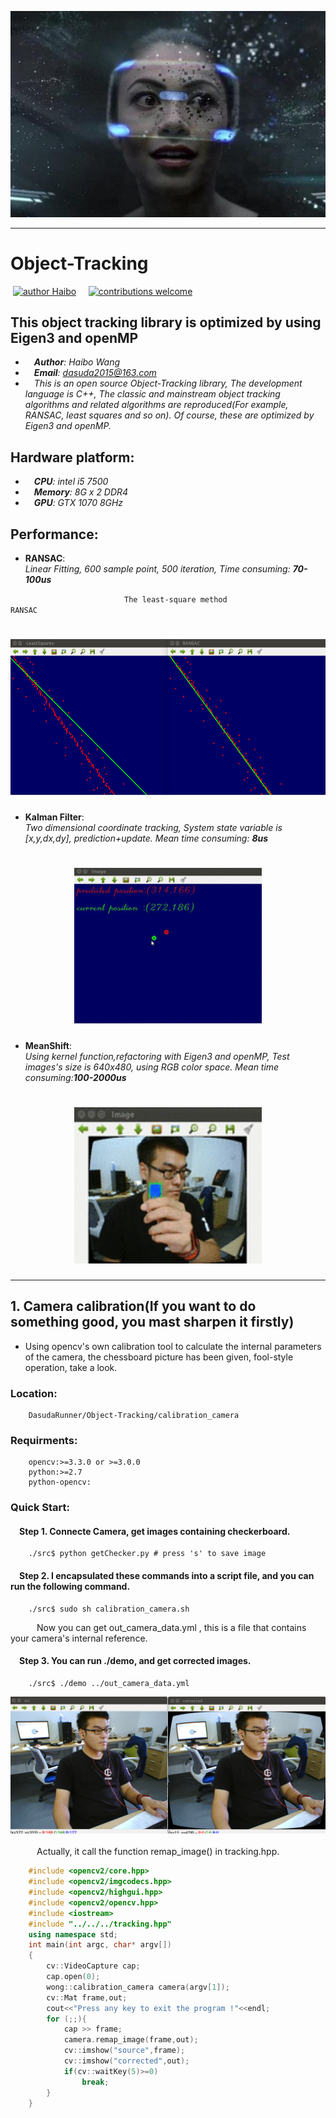 ![image](https://github.com/DasudaRunner/Object-Tracking/blob/master/icon/icon_big.jpg)<br>
___
# Object-Tracking<br>
&nbsp;[![author Haibo](https://img.shields.io/badge/author-Haibo%20Wong-blue.svg?style=flat)](https://github.com/DasudaRunner/Object-Tracking)&nbsp;&nbsp;&nbsp;&nbsp;
[![contributions welcome](https://img.shields.io/badge/contributions-welcome-brightgreen.svg?style=flat)](https://github.com/dwyl/esta/issues)<br>
## This object tracking library is optimized by using Eigen3 and openMP
- &emsp;***Author**: Haibo Wang*<br>
- &emsp;***Email**: dasuda2015@163.com*
- &emsp;*This is an open source Object-Tracking library, The development language is C++, The classic and mainstream object tracking algorithms and related algorithms are reproduced(For example, RANSAC, least squares and so on). Of course, these are optimized by Eigen3 and openMP.*
## Hardware platform:
- &emsp;***CPU**: intel i5 7500*<br>
- &emsp;***Memory**: 8G x 2 DDR4*<br>
- &emsp;***GPU**: GTX 1070 8GHz*
## Performance:
- **RANSAC**:<br>
*Linear Fitting, 600 sample point, 500 iteration, Time consuming: **70-100us***<br>

&emsp;&emsp;&emsp;&emsp;&emsp;&emsp;&emsp;&emsp;&emsp;&emsp;&emsp;&emsp;&emsp;`The least-square method` &emsp;&emsp;&emsp;&emsp;&emsp;&emsp;&emsp;&emsp; `RANSAC`
# <div align=center><img width="593" height="250" src="https://github.com/DasudaRunner/Object-Tracking/blob/master/icon/RANSAC.png"/></div>

- **Kalman Filter**:<br>
*Two dimensional coordinate tracking, System state variable is [x,y,dx,dy], prediction+update. Mean time consuming: **8us***<br>

# <div align=center><img width="300" height="250" src="https://github.com/DasudaRunner/Object-Tracking/blob/master/icon/kalman.gif"/></div>

- **MeanShift**:<br>
*Using kernel function,refactoring with Eigen3 and openMP, Test images's size is 640x480, using RGB color space. Mean time consuming:**100-2000us***<br>

# <div align=center><img width="300" height="250" src="https://github.com/DasudaRunner/Object-Tracking/blob/master/icon/meanshift.gif"/></div>

___
## 1. Camera calibration(If you want to do something good, you mast sharpen it firstly)<br>
- Using opencv's own calibration tool to calculate the internal parameters of the camera, the chessboard picture has been given, fool-style operation, take a look.
### Location:<br>
		DasudaRunner/Object-Tracking/calibration_camera
### Requirments:<br>
		opencv:>=3.3.0 or >=3.0.0
		python:>=2.7
		python-opencv:
### Quick Start:<br>
#### &emsp;Step 1. Connecte Camera, get images containing checkerboard.
		./src$ python getChecker.py # press 's' to save image
#### &emsp;Step 2. I encapsulated these commands into a script file, and you can  run the following command.
		./src$ sudo sh calibration_camera.sh
&emsp;&emsp;&emsp;Now you can get out_camera_data.yml , this is a file that contains your camera's internal reference.
#### &emsp;Step 3. You can run ./demo, and get corrected images.
		./src$ ./demo ../out_camera_data.yml
![calibration image](https://github.com/DasudaRunner/Object-Tracking/blob/master/calibration_camera/sample/correcte/corrected.png)<br><br>
&emsp;&emsp;&emsp;Actually, it call the function remap_image() in tracking.hpp.<br>
```cpp
	#include <opencv2/core.hpp>
	#include <opencv2/imgcodecs.hpp>
	#include <opencv2/highgui.hpp>
	#include <opencv2/opencv.hpp>
	#include <iostream>
	#include "../../../tracking.hpp"
	using namespace std;
	int main(int argc, char* argv[])
	{
		cv::VideoCapture cap;
		cap.open(0);
		wong::calibration_camera camera(argv[1]);
		cv::Mat frame,out;
		cout<<"Press any key to exit the program !"<<endl;
		for (;;){
			cap >> frame;
			camera.remap_image(frame,out);
			cv::imshow("source",frame);
			cv::imshow("corrected",out);
			if(cv::waitKey(5)>=0)
				break;
		}
	}
```
